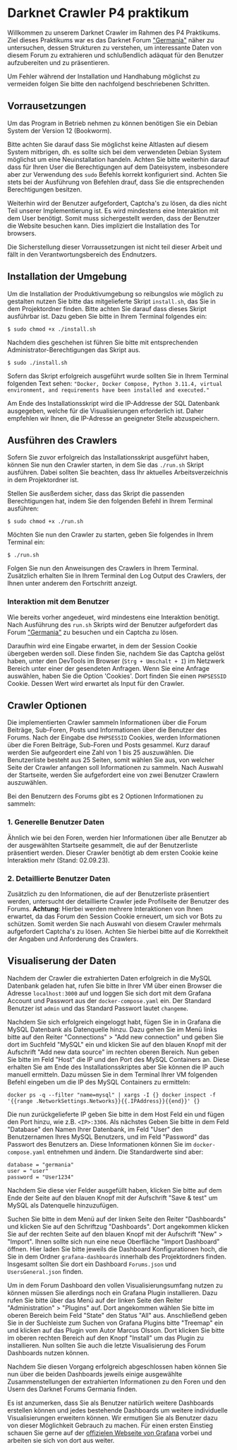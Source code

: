 # Darknet Crawler P4 praktikum

Willkommen zu unserem Darknet Crawler im Rahmen des P4 Praktikums. Ziel dieses Praktikums war es das Darknet Forum <a href="http://germania7zs27fu3gi76wlr5rd64cc2yjexyzvrbm4jufk7pibrpizad.onion">"Germania"</a> näher zu untersuchen, dessen Strukturen zu verstehen, um interessante Daten von diesem Forum zu extrahieren und schlußendlich adäquat für den Benutzer aufzubereiten und zu präsentieren.

Um Fehler während der Installation und Handhabung möglichst zu vermeiden folgen Sie bitte den nachfolgend beschriebenen Schritten.

## Vorrausetzungen

Um das Program in Betrieb nehmen zu können benötigen Sie ein Debian System der Version 12 (Bookworm). 

Bitte achten Sie darauf dass Sie möglichst keine Altlasten auf diesem System mitbrigen, dh. es sollte sich bei dem verwendeten Debian System möglichst um eine Neuinstallation handeln. Achten Sie bitte weiterhin darauf dass für Ihren User die Berechtigungen auf dem Dateisystem, insbesondere aber zur Verwendung des `sudo` Befehls korrekt konfiguriert sind. Achten Sie stets bei der Ausführung von Befehlen drauf, dass Sie die entsprechenden Berechtigungen besitzen.

Weiterhin wird der Benutzer aufgefordert, Captcha's zu lösen, da dies nicht Teil unserer Implementierung ist.
Es wird mindestens eine Interaktion mit dem User benötigt. Somit muss sichergestellt werden, dass der Benutzer die Website besuchen kann. 
Dies impliziert die Installation des Tor browsers.

Die Sicherstellung dieser Vorraussetzungen ist nicht teil dieser Arbeit und fällt in den Verantwortungsbereich des Endnutzers.
## Installation der Umgebung

Um die Installation der Produktivumgebung so reibungslos wie möglich zu gestalten nutzen Sie bitte das mitgelieferte Skript `install.sh`, das Sie in dem Projektordner finden. Bitte achten Sie darauf dass dieses Skript ausführbar ist. Dazu geben Sie bitte in Ihrem Terminal folgendes ein:

```
$ sudo chmod +x ./install.sh
```

Nachdem dies geschehen ist führen Sie bitte mit entsprechenden Administrator-Berechtigungen das Skript aus.

```
$ sudo ./install.sh
```
Sofern das Skript erfolgreich ausgeführt wurde sollten Sie in Ihrem Terminal folgenden Text sehen: `"Docker, Docker Compose, Python 3.11.4, virtual environment, and requirements have been installed and executed."`

Am Ende des Installationsskript wird die IP-Addresse der SQL Datenbank ausgegeben, welche für die Visualisierungen erforderlich ist. Daher empfehlen wir Ihnen, die IP-Adresse an geeigneter Stelle abzuspeichern.

## Ausführen des Crawlers
Sofern Sie zuvor erfolgreich das Installationsskript ausgeführt haben, können Sie nun den Crawler starten, in dem Sie das `./run.sh` Skript ausführen. Dabei sollten Sie beachten, dass Ihr aktuelles Arbeitsverzeichnis in dem Projektordner ist.

Stellen Sie ausßerdem sicher, dass das Skript die passenden Berechtigungen hat, indem Sie den folgenden Befehl in Ihrem Terminal ausführen:
```
$ sudo chmod +x ./run.sh
```
Möchten Sie nun den Crawler zu starten, geben Sie folgendes in Ihrem Terminal ein:
```
$ ./run.sh
```
Folgen Sie nun den Anweisungen des Crawlers in Ihrem Terminal. Zusätzlich erhalten Sie in Ihrem Terminal den Log Output des Crawlers, der Ihnen unter anderem den Fortschritt anzeigt.

### Interaktion mit dem Benutzer
Wie bereits vorher angedeuet, wird mindestens eine Interaktion benötigt. Nach Ausführung des `run.sh` Skripts wird der Benutzer aufgefordert das Forum <a href="http://germania7zs27fu3gi76wlr5rd64cc2yjexyzvrbm4jufk7pibrpizad.onion">"Germania"</a> zu besuchen und ein Captcha zu lösen.

Daraufhin wird eine Eingabe erwartet, in dem der Session Cookie übergeben werden soll. Diese finden Sie, nachdem Sie das Captcha gelöst haben, unter den DevTools im Browser (`Strg + Umschalt + I`) im Netzwerk Bereich unter einer der gesendeten Anfragen.
Wenn Sie eine Anfrage auswählen, haben Sie die Option 'Cookies'. Dort finden Sie einen `PHPSESSID` Cookie. Dessen Wert wird erwartet als Input für den Crawler.

## Crawler Optionen
Die implementierten Crawler sammeln Informationen über die Forum Beiträge, Sub-Foren, Posts und Informationen über die Benutzer des Forums.
Nach der Eingabe dse `PHPSESSID` Cookies, werden Informationen über die Foren Beiträge, Sub-Foren und Posts gesammel. Kurz darauf werden Sie aufgeordert eine Zahl von 1 bis 25 auszuwählen. Die Benutzerliste besteht aus 25 Seiten, somit wählen Sie aus, von welcher Seite der Crawler anfangen soll Informationen zu sammeln. Nach Auswahl der Startseite, werden Sie aufgefordert eine von zwei Benutzer Crawlern auszuwählen. 

Bei den Benutzern des Forums gibt es 2 Optionen Informationen zu sammeln:
### 1. Generelle Benutzer Daten
Ähnlich wie bei den Foren, werden hier Informationen über alle Benutzer ab der ausgewählten Startseite gesammelt, die auf der Benutzerliste präsentiert werden. Dieser Crawler benötigt ab dem ersten Cookie keine Interaktion mehr (Stand: 02.09.23). 

### 2. Detaillierte Benutzer Daten
Zusätzlich zu den Informationen, die auf der Benutzerliste präsentiert werden, untersucht der detaillierte Crawler jede Profilseite der Benutzer des Forums.
**Achtung**: Hierbei werden mehrere Interaktionen von Ihnen erwartet, da das Forum den Session Cookie erneuert, um sich vor Bots zu schützen. Somit werden Sie nach Auswahl von diesem Crawler mehrmals aufgefordert Captcha's zu lösen. Achten Sie hierbei bitte auf die Korrektheit der Angaben und Anforderung des Crawlers.

## Visualiserung der Daten

Nachdem der Crawler die extrahierten Daten erfolgreich in die MySQL Datenbank geladen hat, rufen Sie bitte in Ihrer VM über einen Browser die Adresse `localhost:3000` auf und loggen Sie sich dort mit dem Grafana Account und Passwort aus der `docker-compose.yaml` ein. Der Standard Benutzer ist `admin` und das Standard Passwort lautet `changeme`.

Nachdem Sie sich erfolgreich eingeloggt habt, fügen Sie in in Grafana die MySQL Datenbank als Datenquelle hinzu. Dazu gehen Sie im Menü links bitte auf den Reiter "Connections" > "Add new connection" und geben Sie dort im Suchfeld "MySQL" ein und klicken Sie auf den blauen Knopf mit der Aufschrift "Add new data source" im rechten oberen Bereich. Nun geben Sie bitte im Feld "Host" die IP und den Port des MySQL Containers an. Diese erhalten Sie am Ende des Installationsskriptes aber Sie können die IP auch manuell ermitteln. Dazu müssen Sie in dem Terminal Ihrer VM folgenden Befehl eingeben um die IP des MySQL Containers zu ermitteln:
```
docker ps -q --filter "name=mysql" | xargs -I {} docker inspect -f '{{range .NetworkSettings.Networks}}{{.IPAddress}}{{end}}' {}
```
Die nun zurückgelieferte IP geben Sie bitte in dem Host Feld ein und fügen den Port hinzu, wie z.B. `<IP>:3306`. Als nächstes Geben Sie bitte in dem Feld "Database" den Namen Ihrer Datenbank, im Feld "User" den Benutzernamen Ihres MySQL Benutzers, und im Feld "Password" das Passwort des Benutzers an. Diese Informationen können Sie im `docker-compose.yaml` entnehmen und ändern. Die Standardwerte sind aber:

```
database = "germania"
user = "user"
password = "User1234"
```
Nachdem Sie diese vier Felder ausgefüllt haben, klicken Sie bitte auf dem Ende der Seite auf den blauen Knopf mit der Aufschrift "Save & test" um MySQL als Datenquelle hinzuzufügen.

Suchen Sie bitte in dem Menü auf der linken Seite den Reiter "Dashboards" und klicken Sie auf den Schriftzug "Dashboards". Dort angekommen klicken Sie auf der rechten Seite auf den blauen Knopf mit der Aufschrift "New" > "Import". Ihnen sollte sich nun eine neue Oberfläche "Import Dashboard" öffnen. Hier laden Sie bitte jeweils die Dashboard Konfigurationen hoch, die Sie in dem Ordner `grafana-dashboards` innerhalb des Projektordners finden. Insgesamt sollten Sie dort ein Dashboard `Forums.json` und `UsersGeneral.json` finden.

Um in dem Forum Dashboard den vollen Visualisierungsumfang nutzen zu können müssen Sie allerdings noch ein Grafana Plugin installieren. Dazu rufen Sie bitte über das Menü auf der linken Seite den Reiter "Administration" > "Plugins" auf. Dort angekommen wählen Sie bitte im oberen Bereich beim Feld "State" den Status "All" aus. Anschließend geben Sie in der Suchleiste zum Suchen von Grafana Plugins bitte "Treemap" ein und klicken auf das Plugin vom Autor Marcus Olsson. Dort klicken Sie bitte im oberen rechten Bereich auf den Knopf "Install" um das Plugin zu installieren. Nun sollten Sie auch die letzte Visualisierung des Forum Dashboards nutzen können.

Nachdem Sie diesen Vorgang erfolgreich abgeschlossen haben können Sie nun über die beiden Dashboards jeweils einige ausgewählte Zusammenstellungen der extrahierten Informationen zu den Foren und den Usern des Darknet Forums Germania finden.

Es ist anzumerken, dass Sie als Benutzer natürlich weitere Dashboards erstellen können und jedes bestehende Dashboards um weitere individuelle Visualisierungen erweitern können. Wir ermutigen Sie als Benutzer dazu von dieser Möglichkeit Gebrauch zu machen. Für einen ersten Einstieg schauen Sie gerne auf der [offizielen Webseite von Grafana](https://grafana.com/docs/grafana/latest/getting-started/build-first-dashboard/) vorbei und arbeiten sie sich von dort aus weiter.
